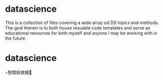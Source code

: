﻿# datascience
 
 This is a collection of files covering a wide array od DS topics and methods. The goal therein is to both house resuable code templates and serve as educational resources for both myself and anyone I may be working with in the future.
# datascience
‣慤慴捳敩据੥
